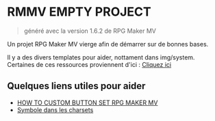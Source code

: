 RMMV EMPTY PROJECT
==================

> généré avec la version 1.6.2 de RPG Maker MV

Un projet RPG Maker MV vierge afin de démarrer sur de bonnes bases.

Il y a des divers templates pour aider, nottament dans img/system.
Certaines de ces ressources proviennent d'ici : [Cliquez ici](https://forums.rpgmakerweb.com/index.php?threads/rpg-maker-mv-templates-and-guideline.46839/)

## Quelques liens utiles pour aider
* [HOW TO CUSTOM BUTTON SET RPG MAKER MV](https://www.youtube.com/watch?v=d0bT1zjc2ec&feature=emb_logo)
* [Symbole dans les charsets](http://www.rpg-maker.fr/tutoriels-225-symbole-dans-les-charsets.html)